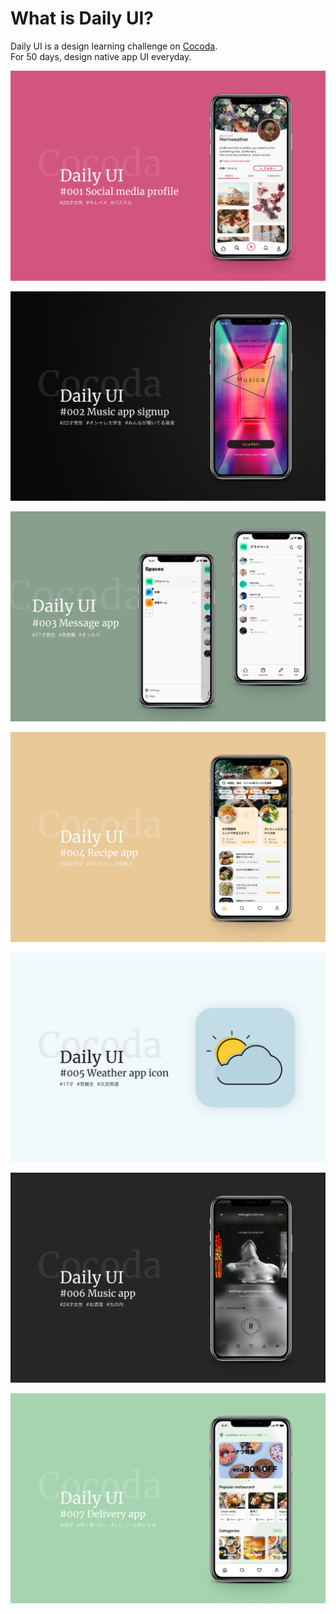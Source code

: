 # What is Daily UI?
Daily UI is a design learning challenge on [Cocoda](https://cocoda.design/).  
For 50 days, design native app UI everyday.

![#001](./ui/001.jpg)

![#002](./ui/002.jpg)

![#003](./ui/003.jpg)

![#004](./ui/004.jpg)

![#005](./ui/005.jpg)

![#006](./ui/006.jpg)

![#007](./ui/007.jpg)


